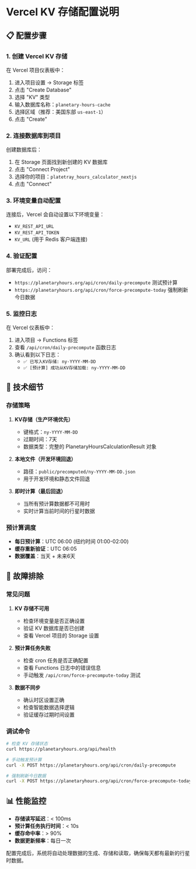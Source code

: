# Vercel KV 存储配置说明

## 📋 配置步骤

### 1. 创建 Vercel KV 存储

在 Vercel 项目仪表板中：

1. 进入项目设置 → Storage 标签
2. 点击 "Create Database"
3. 选择 "KV" 类型
4. 输入数据库名称：`planetary-hours-cache`
5. 选择区域（推荐：美国东部 `us-east-1`）
6. 点击 "Create"

### 2. 连接数据库到项目

创建数据库后：

1. 在 Storage 页面找到新创建的 KV 数据库
2. 点击 "Connect Project"
3. 选择你的项目：`platetray_hours_calculator_nextjs`
4. 点击 "Connect"

### 3. 环境变量自动配置

连接后，Vercel 会自动设置以下环境变量：
- `KV_REST_API_URL`
- `KV_REST_API_TOKEN`
- `KV_URL` (用于 Redis 客户端连接)

### 4. 验证配置

部署完成后，访问：
- `https://planetaryhours.org/api/cron/daily-precompute` 测试预计算
- `https://planetaryhours.org/api/cron/force-precompute-today` 强制刷新今日数据

### 5. 监控日志

在 Vercel 仪表板中：
1. 进入项目 → Functions 标签
2. 查看 `/api/cron/daily-precompute` 函数日志
3. 确认看到以下日志：
   - `✅ 已写入KV存储: ny-YYYY-MM-DD`
   - `✅ [预计算] 成功从KV存储加载: ny-YYYY-MM-DD`

## 🔧 技术细节

### 存储策略

1. **KV存储（生产环境优先）**
   - 键格式：`ny-YYYY-MM-DD` 
   - 过期时间：7天
   - 数据类型：完整的 PlanetaryHoursCalculationResult 对象

2. **本地文件（开发环境回退）**
   - 路径：`public/precomputed/ny-YYYY-MM-DD.json`
   - 用于开发环境和静态文件回退

3. **即时计算（最后回退）**
   - 当所有预计算数据都不可用时
   - 实时计算当前时间的行星时数据

### 预计算调度

- **每日预计算**：UTC 06:00 (纽约时间 01:00-02:00)
- **缓存重新验证**：UTC 06:05
- **数据覆盖**：当天 + 未来6天

## 🚨 故障排除

### 常见问题

1. **KV 存储不可用**
   - 检查环境变量是否正确设置
   - 验证 KV 数据库是否已创建
   - 查看 Vercel 项目的 Storage 设置

2. **预计算任务失败**
   - 检查 cron 任务是否正确配置
   - 查看 Functions 日志中的错误信息
   - 手动触发 `/api/cron/force-precompute-today` 测试

3. **数据不同步**
   - 确认时区设置正确
   - 检查智能数据选择逻辑
   - 验证缓存过期时间设置

### 调试命令

```bash
# 检查 KV 存储状态
curl https://planetaryhours.org/api/health

# 手动触发预计算
curl -X POST https://planetaryhours.org/api/cron/daily-precompute

# 强制刷新今日数据
curl -X POST https://planetaryhours.org/api/cron/force-precompute-today
```

## 📊 性能监控

- **存储读写延迟**：< 100ms
- **预计算任务执行时间**：< 10s
- **缓存命中率**：> 90%
- **数据更新频率**：每日一次

配置完成后，系统将自动处理数据的生成、存储和读取，确保每天都有最新的行星时数据。